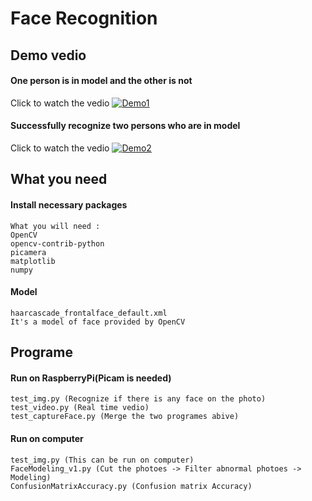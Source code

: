 # Face Recognition
## Demo vedio
#### One person is in model and the other is not
Click to watch the vedio
[![Demo1](https://github.com/uuboyscy/Capture-Face/blob/master/sample1.png)](https://youtu.be/4p_tiyDbDA0 "Demo1")
#### Successfully recognize two persons who are in model
Click to watch the vedio
[![Demo2](https://github.com/uuboyscy/Capture-Face/blob/master/sample2.png)](https://youtu.be/9oSXastzVhI "Demo2")

## What you need
#### Install necessary packages
    What you will need :
    OpenCV
    opencv-contrib-python
    picamera
    matplotlib
    numpy
#### Model
    haarcascade_frontalface_default.xml
    It's a model of face provided by OpenCV  
    
## Programe
#### Run on RaspberryPi(Picam is needed)
    test_img.py (Recognize if there is any face on the photo)
    test_video.py (Real time vedio)
    test_captureFace.py (Merge the two programes abive)

#### Run on computer
    test_img.py (This can be run on computer)
    FaceModeling_v1.py (Cut the photoes -> Filter abnormal photoes -> Modeling)
    ConfusionMatrixAccuracy.py (Confusion matrix Accuracy)
